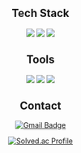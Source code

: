 <div align="center">


## Tech Stack

![](https://img.shields.io/badge/C-00599C?style=flat-square&logo=c&logoColor=white) ![](https://img.shields.io/badge/C%2B%2B-00599C?style=flat-square&logo=c%2B%2B&logoColor=white) ![](https://img.shields.io/badge/Lua-2C2D72?style=flat-square&logo=lua&logoColor=white)


## Tools

![](https://img.shields.io/badge/Visual_Studio-5C2D91?style=flat-square&logo=visual%20studio&logoColor=white) ![](https://img.shields.io/badge/Notepad++-90E59A.svg?style=flat-square&logo=notepad%2B%2B&logoColor=black) ![](https://img.shields.io/badge/unrealengine-%23313131.svg?style=flat-square&logo=unrealengine&logoColor=white)


## Contact

[![Gmail Badge](https://img.shields.io/badge/Gmail-d14836?style=flat-square&logo=Gmail&logoColor=white&link=mailto:kumju0723@gmail.com)](mailto:kumju0723@gmail.com)


[![Solved.ac Profile](http://mazassumnida.wtf/api/v2/generate_badge?boj=kumju0723)](https://solved.ac/kumju0723/)

</div>



